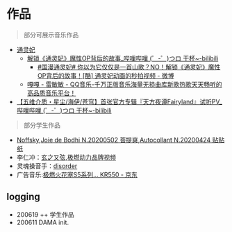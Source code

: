 # 作品
> 部分可展示音乐作品


- [通灵妃](https://www.bilibili.com/bangumi/media/md131852/)
    + [解锁《通灵妃》魔性OP背后的故事_哔哩哔哩 (゜-゜)つロ 干杯~-bilibili](https://www.bilibili.com/video/BV1ft41117SU?from=search&seid=11837563975978277250)
        * [#国漫通灵妃# 你以为它仅仅是一首山歌？NO！解锁《通灵妃》魔性OP背后的故事！[酷] 通灵妃动画的秒拍视频 - 微博](https://m.weibo.cn/status/4308488362821409?)
    + [嘎嘎 - 雷敏敏 - QQ音乐-千万正版音乐海量无损曲库新歌热歌天天畅听的高品质音乐平台！](https://y.qq.com/n/yqq/song/000xaPLd39CGBZ.html?ADTAG=h5_playsong&no_redirect=1)
- [【五维介质・星尘/海伊/苍穹】首张官方专辑『天方夜谭Fairyland』试听PV_哔哩哔哩 (゜-゜)つロ 干杯~-bilibili](https://www.bilibili.com/video/av48301519/?share_medium=web&share_source=weibo&bbid=5B7EBD94-54FF-41A4-91A9-728706CA4D5B77389infoc&ts=1554436949243)


> 部分学生作品

- [Noffsky](https://music.163.com/#/artist?id=12002097),[Joie de Bodhi N.20200502 菩提爽](https://music.163.com/song?id=1445358965&userid=97717215),[Autocollant N.20200424 贴贴纸](https://music.163.com/song?id=1443111112&userid=97717215)
- 李仁冲：[玄之又弦]( http://url.cn/Cz3jJVbQ),[极燃动力品牌视频](https://music.163.com/song?id=1445358965&userid=97717215)
- 灵魂操音手：[disorder](http://url.cn/5qDqqRo)
- 广告音乐:[极燃火花塞S5系列... KR550 - 京东](https://item.m.jd.com/product/68559884798.html?wxa_abtest=o&utm_source=iosapp&utm_medium=appshare&utm_campaign=t_335139774&utm_term=Wxfriends&ad_od=share&utm_user=plusmember&from=singlemessage&isappinstalled=0)

## logging

- 200619 ++ 学生作品
- 200611 DAMA init.



